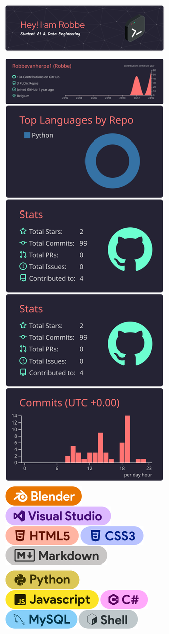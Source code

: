 # ![Header](./images/github-header-image_2.png)

[![Main](https://raw.githubusercontent.com/Robbevanherpe1/Robbevanherpe1/master/profile-summary-card-output/aura_dark/0-profile-details.svg)](https://github.com/vn7n24fzkq/github-profile-summary-cards)
[![2](https://raw.githubusercontent.com/Robbevanherpe1/Robbevanherpe1/master/profile-summary-card-output/aura_dark/1-repos-per-language.svg)](https://github.com/vn7n24fzkq/github-profile-summary-cards) [![3](https://raw.githubusercontent.com/Robbevanherpe1/Robbevanherpe1/master/profile-summary-card-output/aura_dark/3-stats.svg)](https://github.com/vn7n24fzkq/github-profile-summary-cards)
[![4](https://raw.githubusercontent.com/Robbevanherpe1/Robbevanherpe1/master/profile-summary-card-output/aura_dark/3-stats.svg)](https://github.com/vn7n24fzkq/github-profile-summary-cards) [![5](https://raw.githubusercontent.com/Robbevanherpe1/Robbevanherpe1/master/profile-summary-card-output/aura_dark/4-productive-time.svg)](https://github.com/vn7n24fzkq/github-profile-summary-cards)

![Blender](./images/Blender.svg)
![VisualStudio](./images/visualcode.svg)
![HTML](./images/HTML.svg)
![CSS](./images/css.svg)
![Markdown](./images/Markdown.svg)

![Python](./images/python.svg)
![JavaScript](./images/javascript.svg)
![C#](./images/csharp.svg)
![MySQL](./images/Mysql.svg)
![Shell](./images/shell.svg)
